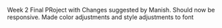 Week 2 Final PRoject with Changes suggested by Manish. Should now be responsive. Made color adjustments and style adjustments to font
